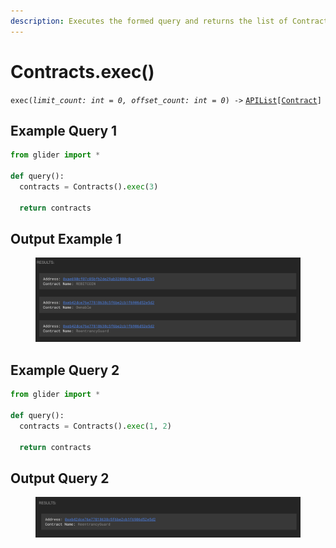 ```yaml
---
description: Executes the formed query and returns the list of Contract objects.
---
```


# Contracts.exec()

`exec(`_`limit_count: int = 0, offset_count: int = 0`_`) ->` [`APIList`](../iterables/apilist.md)`[`[`Contract`](../contract/)`]`

## Example Query 1

```python
from glider import *

def query():
  contracts = Contracts().exec(3)

  return contracts
```

## Output Example 1

<figure><img src="../../.gitbook/assets/image (1) (1) (1) (1) (1).png" alt=""><figcaption></figcaption></figure>

## Example Query 2

```python
from glider import *

def query():
  contracts = Contracts().exec(1, 2)

  return contracts
```

## Output Query 2

<figure><img src="../../.gitbook/assets/image (1) (1) (1) (1) (1) (1).png" alt=""><figcaption></figcaption></figure>
